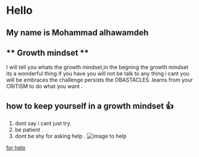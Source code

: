 # Hello 
## My name is Mohammad alhawamdeh
## ** Growth mindset **
I will tell you whats the growth mindset,in the begning the growth mindset its a wonderful thing if you have you will not be talk to any thing i cant you will be embraces the challenge persists the OBASTACLES .learns from your CRITISM to do what you want .
## how to keep yourself in a growth mindset :+1:
1. dont say i cant just try.
2. be patient .
3. dont be shy for asking help .
![image to help ](https://cdn.shopify.com/s/files/1/2013/0229/products/growth_mindset_poster_kids_800x.png?v=1531968705)

[for help](https://www.mindsetworks.com/science//CONTRIBUTING.md)


